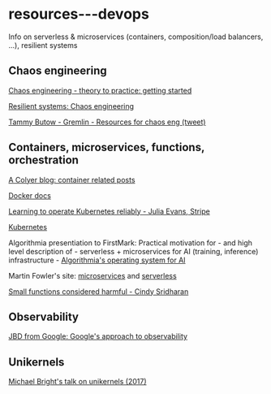 # resources---devops
Info on serverless &amp; microservices (containers, composition/load balancers, ...), resilient systems

## Chaos engineering

<a href="https://www.gremlin.com/community/tutorials/4-chaos-experiments-to-start-with/" target="_blank">Chaos engineering - theory to practice: getting started</a>

<a href="https://www.gremlin.com/community/tutorials/chaos-engineering-the-history-principles-and-practice/" target="_blank">Resilient systems: Chaos engineering</a>

<a href="https://twitter.com/tammybutow/status/996567244149702656" target="_blank">Tammy Butow - Gremlin - Resources for chaos eng (tweet)</a>

## Containers, microservices, functions, orchestration

<a href="https://gist.github.com/acolyer/23043b422046803d0a78ceb934fa8cc0" target="_blank">A Colyer blog: container related posts</a>

<a href="https://docs.docker.com/" target="_blank">Docker docs</a>

<a href="https://stripe.com/blog/operating-kubernetes" target="_blank">Learning to operate Kubernetes reliably - Julia Evans, Stripe</a>

<a href="https://kubernetes.io/" target="_blank">Kubernetes</a>

Algorithmia presentiation to FirstMark: Practical motivation for - and high level description of - serverless + microservices for AI (training, inference) infrastructure - <a href="http://firstmarkcap.com/insights/building-operating-system-ai/" target="_blank">Algorithmia's operating system for AI</a>

Martin Fowler's site: <a href="https://martinfowler.com/microservices/" target="_blank">microservices</a> and <a href="https://martinfowler.com/articles/serverless.html" target="_blank">serverless</a>

<a href="https://medium.com/@copyconstruct/small-functions-considered-harmful-91035d316c29" target="_blank">Small functions considered harmful - Cindy Sridharan</a>

## Observability

<a href="https://medium.com/@rakyll/googles-approach-to-observability-frameworks-c89fc1f0e058" target="_blank">JBD from Google: Google's approach to observability</a>

## Unikernels

<a href="https://www.youtube.com/watch?v=24rvIB4_v4U" target="_blank">Michael Bright's talk on unikernels (2017)</a>
